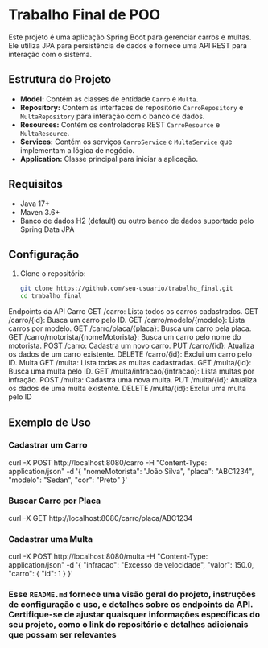 # Trabalho Final de POO

Este projeto é uma aplicação Spring Boot para gerenciar carros e multas. Ele utiliza JPA para persistência de dados e fornece uma API REST para interação com o sistema.

## Estrutura do Projeto

- **Model:** Contém as classes de entidade `Carro` e `Multa`.
- **Repository:** Contém as interfaces de repositório `CarroRepository` e `MultaRepository` para interação com o banco de dados.
- **Resources:** Contém os controladores REST `CarroResource` e `MultaResource`.
- **Services:** Contém os serviços `CarroService` e `MultaService` que implementam a lógica de negócio.
- **Application:** Classe principal para iniciar a aplicação.

## Requisitos

- Java 17+
- Maven 3.6+
- Banco de dados H2 (default) ou outro banco de dados suportado pelo Spring Data JPA

## Configuração

1. Clone o repositório:
   ```bash
   git clone https://github.com/seu-usuario/trabalho_final.git
   cd trabalho_final

Endpoints da API
Carro
GET /carro: Lista todos os carros cadastrados.
GET /carro/{id}: Busca um carro pelo ID.
GET /carro/modelo/{modelo}: Lista carros por modelo.
GET /carro/placa/{placa}: Busca um carro pela placa.
GET /carro/motorista/{nomeMotorista}: Busca um carro pelo nome do motorista.
POST /carro: Cadastra um novo carro.
PUT /carro/{id}: Atualiza os dados de um carro existente.
DELETE /carro/{id}: Exclui um carro pelo ID.
Multa
GET /multa: Lista todas as multas cadastradas.
GET /multa/{id}: Busca uma multa pelo ID.
GET /multa/infracao/{infracao}: Lista multas por infração.
POST /multa: Cadastra uma nova multa.
PUT /multa/{id}: Atualiza os dados de uma multa existente.
DELETE /multa/{id}: Exclui uma multa pelo ID

## Exemplo de Uso
### Cadastrar um Carro

curl -X POST http://localhost:8080/carro -H "Content-Type: application/json" -d '{
  "nomeMotorista": "João Silva",
  "placa": "ABC1234",
  "modelo": "Sedan",
  "cor": "Preto"
}'

### Buscar Carro por Placa
curl -X GET http://localhost:8080/carro/placa/ABC1234

### Cadastrar uma Multa
curl -X POST http://localhost:8080/multa -H "Content-Type: application/json" -d '{
  "infracao": "Excesso de velocidade",
  "valor": 150.0,
  "carro": {
    "id": 1
  }
}'

### Esse `README.md` fornece uma visão geral do projeto, instruções de configuração e uso, e detalhes sobre os endpoints da API. Certifique-se de ajustar quaisquer informações específicas do seu projeto, como o link do repositório e detalhes adicionais que possam ser relevantes
